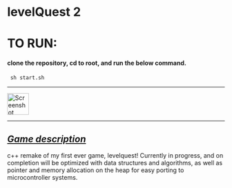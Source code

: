 # levelQuest 2
<h1>
TO RUN:
  </h1>
 <h4> clone the repository, cd to root, and run the below command.  </h4>
  <code> sh start.sh</code> 
  <hr/>
  <img height="50vh" width="auto" alt="Screenshot 2024-02-20 at 12 26 04 PM" src="https://github.com/austinhutchen/levelQuest2/assets/93489691/5b84c23f-c6c5-4186-863b-2b3a4db6e888">
  <hr/>
<h2> <u> <i> <b> Game description </b> </i></u> </h2>
<p>c++ remake of my first ever game, levelquest! Currently in progress, and on completion will be  optimized with data structures and algorithms, as well as pointer and memory allocation on the heap for easy porting to microcontroller systems. </p>




